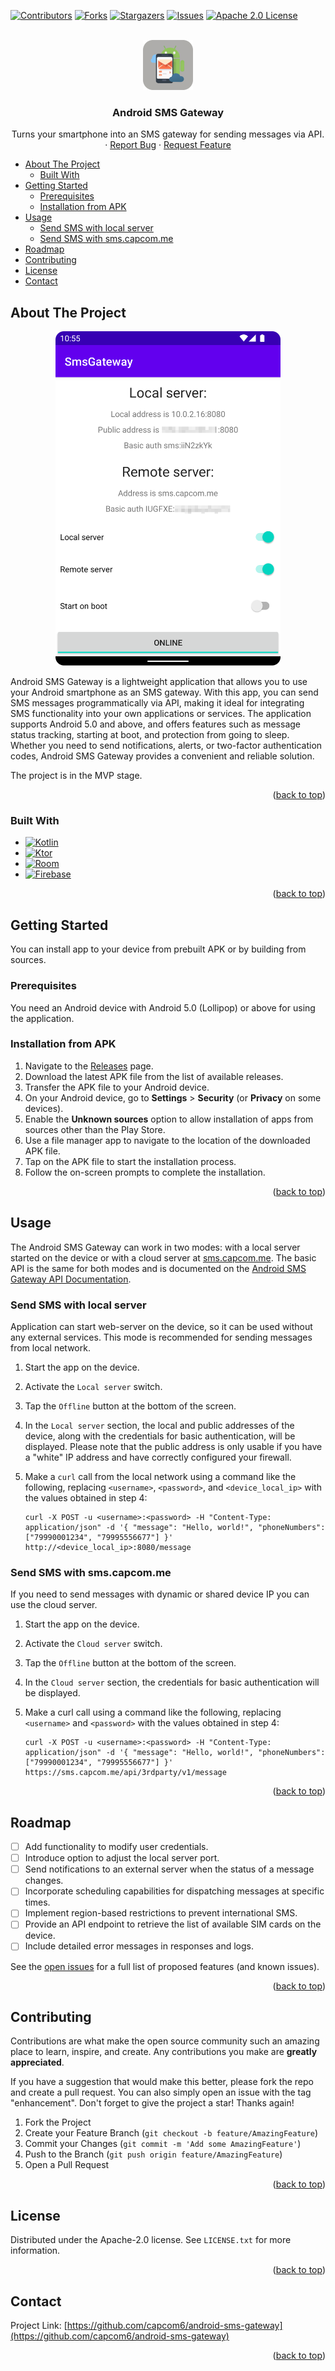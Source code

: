 <a name="readme-top"></a>
<!--
*** Thanks for checking out the Best-README-Template. If you have a suggestion
*** that would make this better, please fork the repo and create a pull request
*** or simply open an issue with the tag "enhancement".
*** Don't forget to give the project a star!
*** Thanks again! Now go create something AMAZING! :D
-->



<!-- PROJECT SHIELDS -->
<!--
*** I'm using markdown "reference style" links for readability.
*** Reference links are enclosed in brackets [ ] instead of parentheses ( ).
*** See the bottom of this document for the declaration of the reference variables
*** for contributors-url, forks-url, etc. This is an optional, concise syntax you may use.
*** https://www.markdownguide.org/basic-syntax/#reference-style-links
-->
[![Contributors][contributors-shield]][contributors-url]
[![Forks][forks-shield]][forks-url]
[![Stargazers][stars-shield]][stars-url]
[![Issues][issues-shield]][issues-url]
[![Apache 2.0 License][license-shield]][license-url]



<!-- PROJECT LOGO -->
<br />
<div align="center">
  <a href="https://github.com/capcom6/android-sms-gateway">
    <img src="assets/logo.png" alt="Logo" width="80" height="80">
  </a>

<h3 align="center">Android SMS Gateway</h3>

  <p align="center">
    Turns your smartphone into an SMS gateway for sending messages via API.
    <br />
    <!-- <a href="https://github.com/capcom6/android-sms-gateway"><strong>Explore the docs »</strong></a>
    <br />
    <br />
    <a href="https://github.com/capcom6/android-sms-gateway">View Demo</a> -->
    ·
    <a href="https://github.com/capcom6/android-sms-gateway/issues">Report Bug</a>
    ·
    <a href="https://github.com/capcom6/android-sms-gateway/issues">Request Feature</a>
  </p>
</div>



<!-- TABLE OF CONTENTS -->
- [About The Project](#about-the-project)
  - [Built With](#built-with)
- [Getting Started](#getting-started)
  - [Prerequisites](#prerequisites)
  - [Installation from APK](#installation-from-apk)
- [Usage](#usage)
  - [Send SMS with local server](#send-sms-with-local-server)
  - [Send SMS with sms.capcom.me](#send-sms-with-smscapcomme)
- [Roadmap](#roadmap)
- [Contributing](#contributing)
- [License](#license)
- [Contact](#contact)

<!-- ABOUT THE PROJECT -->
## About The Project

<p align="center"><img src="docs/screenshot.png" width="360"></p>


Android SMS Gateway is a lightweight application that allows you to use your Android smartphone as an SMS gateway. With this app, you can send SMS messages programmatically via API, making it ideal for integrating SMS functionality into your own applications or services. The application supports Android 5.0 and above, and offers features such as message status tracking, starting at boot, and protection from going to sleep. Whether you need to send notifications, alerts, or two-factor authentication codes, Android SMS Gateway provides a convenient and reliable solution.

The project is in the MVP stage.

<p align="right">(<a href="#readme-top">back to top</a>)</p>



### Built With

- [![Kotlin](https://img.shields.io/badge/Kotlin-000000?style=for-the-badge&logo=kotlin&logoColor=white)](https://kotlinlang.org/)
- [![Ktor](https://img.shields.io/badge/Ktor-000000?style=for-the-badge&logoColor=white)](https://ktor.io/)
- [![Room](https://img.shields.io/badge/Room-000000?style=for-the-badge&logoColor=white)](https://developer.android.com/training/data-storage/room)
- [![Firebase](https://img.shields.io/badge/Firebase-000000?style=for-the-badge&logo=firebase&logoColor=white)](https://firebase.google.com/)

<p align="right">(<a href="#readme-top">back to top</a>)</p>



<!-- GETTING STARTED -->
## Getting Started

You can install app to your device from prebuilt APK or by building from sources.

### Prerequisites

You need an Android device with Android 5.0 (Lollipop) or above for using the application.

### Installation from APK

1. Navigate to the [Releases](link-to-releases) page.
2. Download the latest APK file from the list of available releases.
3. Transfer the APK file to your Android device.
4. On your Android device, go to **Settings** > **Security** (or **Privacy** on some devices).
5. Enable the **Unknown sources** option to allow installation of apps from sources other than the Play Store.
6. Use a file manager app to navigate to the location of the downloaded APK file.
7. Tap on the APK file to start the installation process.
8. Follow the on-screen prompts to complete the installation.

<p align="right">(<a href="#readme-top">back to top</a>)</p>


<!-- USAGE EXAMPLES -->
## Usage

The Android SMS Gateway can work in two modes: with a local server started on the device or with a cloud server at [sms.capcom.me](https://sms.capcom.me). The basic API is the same for both modes and is documented on the [Android SMS Gateway API Documentation](https://capcom6.github.io/android-sms-gateway/).


### Send SMS with local server

Application can start web-server on the device, so it can be used without any external services. This mode is recommended for sending messages from local network.

1. Start the app on the device.
2. Activate the `Local server` switch.
3. Tap the `Offline` button at the bottom of the screen.
4. In the `Local server` section, the local and public addresses of the device, along with the credentials for basic authentication, will be displayed. Please note that the public address is only usable if you have a "white" IP address and have correctly configured your firewall.
5. Make a `curl` call from the local network using a command like the following, replacing `<username>`, `<password>`, and `<device_local_ip>` with the values obtained in step 4: 
   
   ```
   curl -X POST -u <username>:<password> -H "Content-Type: application/json" -d '{ "message": "Hello, world!", "phoneNumbers": ["79990001234", "79995556677"] }' http://<device_local_ip>:8080/message
   ```

### Send SMS with sms.capcom.me

If you need to send messages with dynamic or shared device IP you can use the cloud server.

1. Start the app on the device.
2. Activate the `Cloud server` switch.
3. Tap the `Offline` button at the bottom of the screen.
4. In the `Cloud server` section, the credentials for basic authentication will be displayed.
5. Make a curl call using a command like the following, replacing `<username>` and `<password>` with the values obtained in step 4:
   
    ```
    curl -X POST -u <username>:<password> -H "Content-Type: application/json" -d '{ "message": "Hello, world!", "phoneNumbers": ["79990001234", "79995556677"] }' https://sms.capcom.me/api/3rdparty/v1/message
    ```

<!-- _For more examples, please refer to the [Documentation](https://example.com)_ -->

<p align="right">(<a href="#readme-top">back to top</a>)</p>



<!-- ROADMAP -->
## Roadmap

- [ ] Add functionality to modify user credentials.
- [ ] Introduce option to adjust the local server port.
- [ ] Send notifications to an external server when the status of a message changes.
- [ ] Incorporate scheduling capabilities for dispatching messages at specific times.
- [ ] Implement region-based restrictions to prevent international SMS.
- [ ] Provide an API endpoint to retrieve the list of available SIM cards on the device.
- [ ] Include detailed error messages in responses and logs.

See the [open issues](https://github.com/capcom6/android-sms-gateway/issues) for a full list of proposed features (and known issues).

<p align="right">(<a href="#readme-top">back to top</a>)</p>



<!-- CONTRIBUTING -->
## Contributing

Contributions are what make the open source community such an amazing place to learn, inspire, and create. Any contributions you make are **greatly appreciated**.

If you have a suggestion that would make this better, please fork the repo and create a pull request. You can also simply open an issue with the tag "enhancement".
Don't forget to give the project a star! Thanks again!

1. Fork the Project
2. Create your Feature Branch (`git checkout -b feature/AmazingFeature`)
3. Commit your Changes (`git commit -m 'Add some AmazingFeature'`)
4. Push to the Branch (`git push origin feature/AmazingFeature`)
5. Open a Pull Request

<p align="right">(<a href="#readme-top">back to top</a>)</p>



<!-- LICENSE -->
## License

Distributed under the Apache-2.0 license. See `LICENSE.txt` for more information.

<p align="right">(<a href="#readme-top">back to top</a>)</p>



<!-- CONTACT -->
## Contact

Project Link: [https://github.com/capcom6/android-sms-gateway](https://github.com/capcom6/android-sms-gateway)

<p align="right">(<a href="#readme-top">back to top</a>)</p>



<!-- ACKNOWLEDGMENTS -->
<!-- ## Acknowledgments

Use this space to list resources you find helpful and would like to give credit to. I've included a few of my favorites to kick things off!

* [Choose an Open Source License](https://choosealicense.com)
* [GitHub Emoji Cheat Sheet](https://www.webpagefx.com/tools/emoji-cheat-sheet)
* [Malven's Flexbox Cheatsheet](https://flexbox.malven.co/)
* [Malven's Grid Cheatsheet](https://grid.malven.co/)
* [Img Shields](https://shields.io)
* [GitHub Pages](https://pages.github.com)
* [Font Awesome](https://fontawesome.com)
* [React Icons](https://react-icons.github.io/react-icons/search)

<p align="right">(<a href="#readme-top">back to top</a>)</p> -->



<!-- MARKDOWN LINKS & IMAGES -->
<!-- https://www.markdownguide.org/basic-syntax/#reference-style-links -->
[contributors-shield]: https://img.shields.io/github/contributors/capcom6/android-sms-gateway.svg?style=for-the-badge
[contributors-url]: https://github.com/capcom6/android-sms-gateway/graphs/contributors
[forks-shield]: https://img.shields.io/github/forks/capcom6/android-sms-gateway.svg?style=for-the-badge
[forks-url]: https://github.com/capcom6/android-sms-gateway/network/members
[stars-shield]: https://img.shields.io/github/stars/capcom6/android-sms-gateway.svg?style=for-the-badge
[stars-url]: https://github.com/capcom6/android-sms-gateway/stargazers
[issues-shield]: https://img.shields.io/github/issues/capcom6/android-sms-gateway.svg?style=for-the-badge
[issues-url]: https://github.com/capcom6/android-sms-gateway/issues
[license-shield]: https://img.shields.io/github/license/capcom6/android-sms-gateway.svg?style=for-the-badge
[license-url]: https://github.com/capcom6/android-sms-gateway/blob/master/LICENSE.txt
[product-screenshot]: docs/screenshot.png

